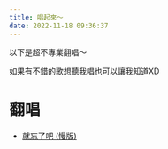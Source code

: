 ```yaml
---
title: 唱起來～
date: 2022-11-18 09:36:37
---
```


以下是超不專業翻唱～

如果有不錯的歌想聽我唱也可以讓我知道XD

# 翻唱

- [就忘了吧 (慢版)](https://youtu.be/_KCSZpYwEm8)